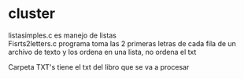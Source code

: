# cluster

listasimples.c es manejo de listas  
Fisrts2letters.c programa toma las 2 primeras letras de cada fila de un archivo de texto y los ordena en una lista, no ordena el txt  
  
Carpeta TXT's tiene el txt del libro que se va a procesar  
